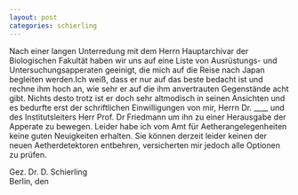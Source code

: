 ```yaml
---
layout: post
categories: schierling
---
```


Nach einer langen Unterredung mit dem Herrn Hauptarchivar der Biologischen Fakultät haben wir uns auf eine Liste von Ausrüstungs- und Untersuchungsapperaten geeinigt, die mich auf die Reise nach Japan begleiten werden.Ich weiß, dass er nur auf das beste bedacht ist und rechne ihm hoch an, wie sehr er auf die ihm anvertrauten Gegenstände acht gibt. Nichts desto trotz ist er doch sehr altmodisch in seinen Ansichten und es bedurfte erst der schriftlichen Einwilligungen von mir, Herrn Dr. ____ und des Institutsleiters Herr Prof. Dr Friedmann um ihn zu einer Herausgabe der Apperate zu bewegen. 
Leider habe ich vom Amt für Aetherangelegenheiten keine guten Neuigkeiten erhalten. Sie können derzeit leider keinen der neuen Aetherdetektoren entbehren, versicherten mir jedoch alle Optionen zu prüfen. 

Gez. Dr. D. Schierling    
Berlin, den    
